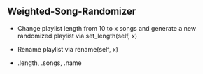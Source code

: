 ## Weighted-Song-Randomizer


* Change playlist length from 10 to x songs and generate a new randomized playlist via set_length(self, x)
* Rename playlist via rename(self, x)

* .length, .songs, .name
